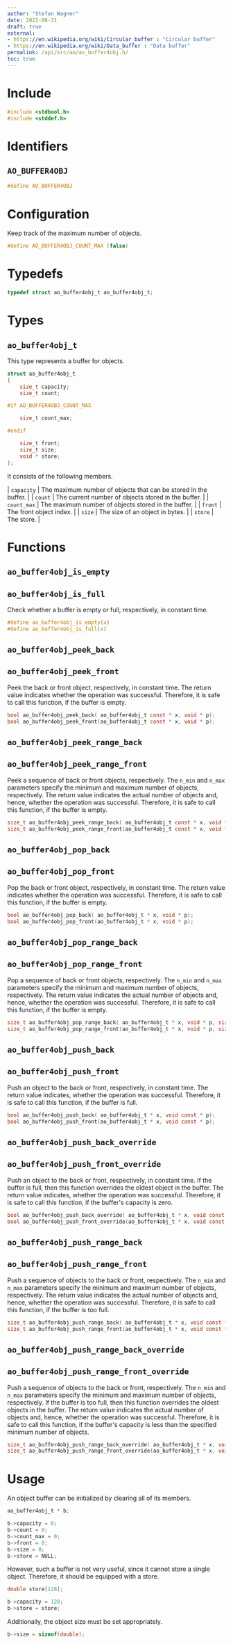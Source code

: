 ```yaml
---
author: "Stefan Wagner"
date: 2022-08-31
draft: true
external:
- https://en.wikipedia.org/wiki/Circular_buffer : "Circular buffer"
- https://en.wikipedia.org/wiki/Data_buffer : "Data buffer"
permalink: /api/src/ao/ao_buffer4obj.h/
toc: true
---
```


# Include

```c
#include <stdbool.h>
#include <stddef.h>
```

# Identifiers

## `AO_BUFFER4OBJ`

```c
#define AO_BUFFER4OBJ
```

# Configuration

Keep track of the maximum number of objects.

```c
#define AO_BUFFER4OBJ_COUNT_MAX (false)
```

# Typedefs

```c
typedef struct ao_buffer4obj_t ao_buffer4obj_t;
```

# Types

## `ao_buffer4obj_t`

This type represents a buffer for objects.

```c
struct ao_buffer4obj_t
{
    size_t capacity;
    size_t count;

#if AO_BUFFER4OBJ_COUNT_MAX

    size_t count_max;

#endif

    size_t front;
    size_t size;
    void * store;
};
```

It consists of the following members.

| `capacity` | The maximum number of objects that can be stored in the buffer. |
| `count` | The current number of objects stored in the buffer. |
| `count_max` | The maximum number of objects stored in the buffer. |
| `front` | The front object index. |
| `size` | The size of an object in bytes. |
| `store` | The store. |

# Functions

## `ao_buffer4obj_is_empty`
## `ao_buffer4obj_is_full`

Check whether a buffer is empty or full, respectively, in constant time.

```c
#define ao_buffer4obj_is_empty(x)
#define ao_buffer4obj_is_full(x)
```

## `ao_buffer4obj_peek_back`
## `ao_buffer4obj_peek_front`

Peek the back or front object, respectively, in constant time. The return value indicates whether the operation was successful. Therefore, it is safe to call this function, if the buffer is empty.

```c
bool ao_buffer4obj_peek_back( ao_buffer4obj_t const * x, void * p);
bool ao_buffer4obj_peek_front(ao_buffer4obj_t const * x, void * p);
```

## `ao_buffer4obj_peek_range_back`
## `ao_buffer4obj_peek_range_front`

Peek a sequence of back or front objects, respectively. The `n_min` and `n_max` parameters specify the minimum and maximum number of objects, respectively. The return value indicates the actual number of objects and, hence, whether the operation was successful. Therefore, it is safe to call this function, if the buffer is empty.

```c
size_t ao_buffer4obj_peek_range_back( ao_buffer4obj_t const * x, void * p, size_t n_min, size_t n_max);
size_t ao_buffer4obj_peek_range_front(ao_buffer4obj_t const * x, void * p, size_t n_min, size_t n_max);
```

## `ao_buffer4obj_pop_back`
## `ao_buffer4obj_pop_front`

Pop the back or front object, respectively, in constant time. The return value indicates whether the operation was successful. Therefore, it is safe to call this function, if the buffer is empty.

```c
bool ao_buffer4obj_pop_back( ao_buffer4obj_t * x, void * p);
bool ao_buffer4obj_pop_front(ao_buffer4obj_t * x, void * p);
```

## `ao_buffer4obj_pop_range_back`
## `ao_buffer4obj_pop_range_front`

Pop a sequence of back or front objects, respectively. The `n_min` and `n_max` parameters specify the minimum and maximum number of objects, respectively. The return value indicates the actual number of objects and, hence, whether the operation was successful. Therefore, it is safe to call this function, if the buffer is empty.

```c
size_t ao_buffer4obj_pop_range_back( ao_buffer4obj_t * x, void * p, size_t n_min, size_t n_max);
size_t ao_buffer4obj_pop_range_front(ao_buffer4obj_t * x, void * p, size_t n_min, size_t n_max);
```

## `ao_buffer4obj_push_back`
## `ao_buffer4obj_push_front`

Push an object to the back or front, respectively, in constant time. The return value indicates, whether the operation was successful. Therefore, it is safe to call this function, if the buffer is full.

```c
bool ao_buffer4obj_push_back( ao_buffer4obj_t * x, void const * p);
bool ao_buffer4obj_push_front(ao_buffer4obj_t * x, void const * p);
```

## `ao_buffer4obj_push_back_override`
## `ao_buffer4obj_push_front_override`

Push an object to the back or front, respectively, in constant time. If the buffer is full, then this function overrides the oldest object in the buffer. The return value indicates, whether the operation was successful. Therefore, it is safe to call this function, if the buffer's capacity is zero.

```c
bool ao_buffer4obj_push_back_override( ao_buffer4obj_t * x, void const * p);
bool ao_buffer4obj_push_front_override(ao_buffer4obj_t * x, void const * p);
```

## `ao_buffer4obj_push_range_back`
## `ao_buffer4obj_push_range_front`

Push a sequence of objects to the back or front, respectively. The `n_min` and `n_max` parameters specify the minimum and maximum number of objects, respectively. The return value indicates the actual number of objects and, hence, whether the operation was successful. Therefore, it is safe to call this function, if the buffer is too full.

```c
size_t ao_buffer4obj_push_range_back( ao_buffer4obj_t * x, void const * p, size_t n_min, size_t n_max);
size_t ao_buffer4obj_push_range_front(ao_buffer4obj_t * x, void const * p, size_t n_min, size_t n_max);
```

## `ao_buffer4obj_push_range_back_override`
## `ao_buffer4obj_push_range_front_override`

Push a sequence of objects to the back or front, respectively. The `n_min` and `n_max` parameters specify the minimum and maximum number of objects, respectively. If the buffer is too full, then this function overrides the oldest objects in the buffer. The return value indicates the actual number of objects and, hence, whether the operation was successful. Therefore, it is safe to call this function, if the buffer's capacity is less than the specified minimum number of objects.

```c
size_t ao_buffer4obj_push_range_back_override( ao_buffer4obj_t * x, void const * p, size_t n_min, size_t n_max);
size_t ao_buffer4obj_push_range_front_override(ao_buffer4obj_t * x, void const * p, size_t n_min, size_t n_max);
```

# Usage

An object buffer can be initialized by clearing all of its members.

```c
ao_buffer4obj_t * b;
```

```c
b->capacity = 0;
b->count = 0;
b->count_max = 0;
b->front = 0;
b->size = 0;
b->store = NULL;
```

However, such a buffer is not very useful, since it cannot store a single object. Therefore, it should be equipped with a store.

```c
double store[128];
```

```c
b->capacity = 128;
b->store = store;
```

Additionally, the object size must be set appropriately.

```c
b->size = sizeof(double);
```
